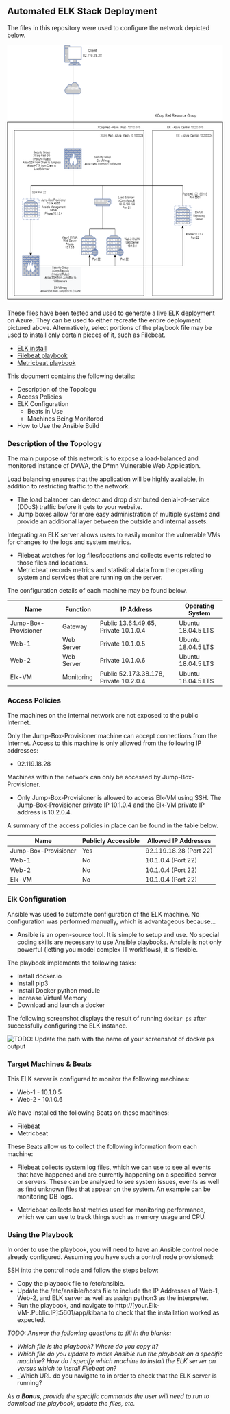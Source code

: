 ## Automated ELK Stack Deployment

The files in this repository were used to configure the network depicted below.

<img src="https://github.com/drclever/ELK-Project/blob/master/Images/Elk-Project-Diagram.png" width="600" height="600" />

These files have been tested and used to generate a live ELK deployment on Azure. They can be used to either recreate the entire deployment pictured above. Alternatively, select portions of the playbook file may be used to install only certain pieces of it, such as Filebeat.

- [ELK install](https://github.com/drclever/ELK-Project/blob/master/Ansible/install-elk.yml)
- [Filebeat playbook](https://github.com/drclever/ELK-Project/blob/master/Ansible/filebeat-playbook.yml)
- [Metricbeat playbook](https://github.com/drclever/ELK-Project/blob/master/Ansible/metricbeat-playbook.yml)

This document contains the following details:
- Description of the Topologu
- Access Policies
- ELK Configuration
  - Beats in Use
  - Machines Being Monitored
- How to Use the Ansible Build


### Description of the Topology

The main purpose of this network is to expose a load-balanced and monitored instance of DVWA, the D*mn Vulnerable Web Application.

Load balancing ensures that the application will be highly available, in addition to restricting traffic to the network.
- The load balancer can detect and drop distributed denial-of-service (DDoS) traffic before it gets to your website.
- Jump boxes allow for more easy administration of multiple systems and provide an additional layer between the outside and internal assets.

Integrating an ELK server allows users to easily monitor the vulnerable VMs for changes to the logs and system metrics.
- Filebeat watches for log files/locations and collects events related to those files and locations.
- Metricbeat records metrics and statistical data from the operating system and services that are running on the server.

The configuration details of each machine may be found below.

| Name                 | Function   | IP Address                             | Operating System   |
|----------------------|------------|----------------------------------------|--------------------|
| Jump-Box-Provisioner | Gateway    | Public 13.64.49.65, Private 10.1.0.4   | Ubuntu 18.04.5 LTS |
| Web-1                | Web Server | Private 10.1.0.5                       | Ubuntu 18.04.5 LTS |
| Web-2                | Web Server | Private 10.1.0.6                       | Ubuntu 18.04.5 LTS |
| Elk-VM               | Monitoring | Public 52.173.38.178, Private 10.2.0.4 | Ubuntu 18.04.5 LTS |

### Access Policies

The machines on the internal network are not exposed to the public Internet. 

Only the Jump-Box-Provisioner machine can accept connections from the Internet. Access to this machine is only allowed from the following IP addresses:
- 92.119.18.28

Machines within the network can only be accessed by Jump-Box-Provisioner.
- Only Jump-Box-Provisioner is allowed to access Elk-VM using SSH. The Jump-Box-Provisioner private IP 10.1.0.4 and the Elk-VM private IP address is 10.2.0.4.

A summary of the access policies in place can be found in the table below.

| Name                 | Publicly Accessible | Allowed IP Addresses   |
|----------------------|---------------------|------------------------|
| Jump-Box-Provisioner | Yes                 | 92.119.18.28 (Port 22) |
| Web-1                | No                  | 10.1.0.4 (Port 22)     |
| Web-2                | No                  | 10.1.0.4 (Port 22)     |
| Elk-VM               | No                  | 10.1.0.4 (Port 22)     |

### Elk Configuration

Ansible was used to automate configuration of the ELK machine. No configuration was performed manually, which is advantageous because...
- Ansible is an open-source tool.  It is simple to setup and use.  No special coding skills are necessary to use Ansible playbooks.  Ansible is not only powerful (letting you model complex IT workflows), it is flexible.

The playbook implements the following tasks:
- Install docker.io
- Install pip3
- Install Docker python module
- Increase Virtual Memory
- Download and launch a docker

The following screenshot displays the result of running `docker ps` after successfully configuring the ELK instance.

![TODO: Update the path with the name of your screenshot of docker ps output](Images/docker_ps_output.png)

### Target Machines & Beats
This ELK server is configured to monitor the following machines:
- Web-1 - 10.1.0.5
- Web-2 - 10.1.0.6

We have installed the following Beats on these machines:
- Filebeat
- Metricbeat

These Beats allow us to collect the following information from each machine:
- Filebeat collects system log files, which we can use to see all events that have happened and are currently happening on a specified server or servers.  These can be analyzed to see system issues, events as well as find unknown files that appear on the system.  An example can be monitoring DB logs.

- Metricbeat collects host metrics used for monitoring performance, which we can use to track things such as memory usage and CPU.

### Using the Playbook
In order to use the playbook, you will need to have an Ansible control node already configured. Assuming you have such a control node provisioned: 

SSH into the control node and follow the steps below:
- Copy the playbook file to /etc/ansible.
- Update the /etc/ansible/hosts file to include the IP Addresses of Web-1, Web-2, and ELK server as well as assign python3 as the interpreter.
- Run the playbook, and navigate to http://[your.Elk-VM-.Public.IP]:5601/app/kibana to check that the installation worked as expected.

_TODO: Answer the following questions to fill in the blanks:_
- _Which file is the playbook? Where do you copy it?_
- _Which file do you update to make Ansible run the playbook on a specific machine? How do I specify which machine to install the ELK server on versus which to install Filebeat on?_
- _Which URL do you navigate to in order to check that the ELK server is running?

_As a **Bonus**, provide the specific commands the user will need to run to download the playbook, update the files, etc._
